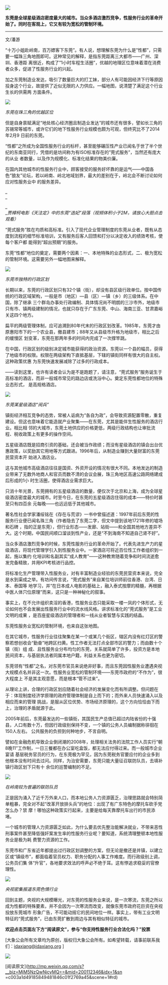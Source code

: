 ![](_resources/为什么东莞会成为“性都”image0.png)

**东莞是全球星级酒店密度最大的城市。当众多酒店激烈竞争，性服务行业的革命开始了。同时在客观上，它又有较为宽松的管制环境。**

****

文/潘游

  

“十万小姐赴岭南，百万嫖客下东莞”。有人说，想理解东莞为什么是”性都”，只需要一幅珠三角地图即可。这种常见的解释，是指东莞距离三大都市——广州、深圳、香港距
离很近，构成了”1小时车程生活圈”，优越的地理区位意味着潜在消费者众多，促进了性服务行业的兴起。

  

加之东莞制造业发达，吸引了数量巨大的打工妹，部分人有可能因经济下行等原因投身这个行业，故提供了近似无限的人力供应。一幅地图，说清楚了满足这个行业生长的供需两
方面条件。  

  

![](_resources/为什么东莞会成为“性都”image1.jpg)

_东莞在珠三角的优越区位_

  

但是自身禀赋满足“地处核心经济圈且制造业发达”的城市还有很多，譬如长三角的苏锡常等城市，或许它们的地下性服务行业规模也颇为可观，但终究比不了2014年2月9
日前的东莞。

  

“性都”之所成为全国性服务行业的标杆，甚至能够碾压性产业已闻名于世了半个世纪的东南亚同行，凭借的是坊间称为有ISO标准存在的”莞式服务”，当然还有庞大的从业
者数量，以及作为规模化、标准化结果的物美价廉。

  

在国内其他城市的性服务行业中，顾客接受的服务好坏靠的是运气——中国各色“狼友”论坛，若以岭南、岭北地域划界，最大的差别在于，岭北会不断讨论如何应对性服务业中
的服务差异。

_  
_

_  
__贾樟柯电影《天注定》中的东莞“选妃”段落（视频体积小于2M，请放心大胆点击观看）_

  

“莞式服务”胜在均质和高标准。引入了现代企业管理制度的东莞从业者，既有从态度到流程的细节标准培训，又有服务后客人回馈和打分以决定收入的绩效考核，使每个客户都
能得到“超出预期”的服务。

  

东莞“性都”地位的奠定，需要两个因素：一、本地特殊的业态形式，二、极为宽松的管制环境。这需要另外一幅地图来解释。

  

![](_resources/为什么东莞会成为“性都”image2.jpg)

_东莞市独特的行政区划_

  

长期以来，东莞的行政区划只有32个镇（街），却没有县区级行政单位。按中国传统的行政区域架构，一般是市（地区）—县（区）—镇（乡）的三级体系。在中国，除了继承
三个群岛办事处行政编制、具体情况尚不明朗的三沙市外，地级市只有市、镇两级建制的情况，也就只存在于广东东莞、中山、海南三亚、甘肃嘉峪关这四个地方。

  

扁平的两级管理体制，应可追溯到80年代末的行政区划改革。1985年，东莞才由原惠阳市下的一个农业县，撤县建市；88年又从县级市升格为地级市，相比之后的缓慢区
划变革，东莞在那两年多的时间内完成了一次撑竿跳。

  

在中国，行政区划的级别决定城市能获得的政治资源。东莞以一个县的幅员，获得了地级市的权限。权限在两级架构下直抵基层，下辖的镇街同样有很大的自主权。这种政策优惠
为东莞快速发展减除了过多的行政成本。

  

——读到这里，也许有读者会认为是不是跑题了，请注意，“莞式服务”服务诞生于高标准的酒店，而非一般城市常见的路边店或洗浴中心。奠定东莞性都地位的特殊业态形式，
是高规格酒店。

![](_resources/为什么东莞会成为“性都”image3.jpg)

_东莞某星级酒店“阅兵”_

  

镇街经济相互竞争的态势，常被人诟病为“各自为政”，会导致资源配置零散，重复建设。但这也意味着它能造就产业聚集——在东莞，尤其是能伴生性服务的酒店行业。相比相
邻的大城市，东莞土地供应的价格更低，两级行政结构也让审批流程、税收政策上有更多的操作空间。

  

五星级酒店既是招商引资的基础，还会被当作政绩；而没有星级酒店的镇会出台优惠政策，以奖励其它用地等方式跟进。1996年后，从制造业赚到大量财富的东莞民营资本开
始进入酒店业。

  

这与其他城市高级酒店往往是国资、外资开设的情况有很大不同。本地发达的制造业带来了无数外地商人和官员而数不清的会议会展，珠三角地区高速公路网络建成后形成的1小
时生活圈，使得酒店业需求巨大。

  

只消十年光景，东莞拥有的五星级酒店的数量，便仅次于北京和上海，成为全球星级酒店密度最大的城市。时至今日，在东莞的五星级酒店住宿的成本——特价时甚至只有四百余
元每晚——也远远低于其他城市。

  

著名性社会学家潘绥铭在《存在与荒谬》一书中曾描述道：1997年前后东莞的性服务行业便已闻名珠三角（作者隐去了东莞二字，但文中提到该地1721年修的墟场和石碑
，指的正是东莞），但行业形态——发廊、站街——和全国其他地方差异不大。这个时期，中国民间顺口溜谈到性产业，还是“不到海南不知道自己肾不好”。

  

当众多酒店激烈竞争的时候，东莞性服务行业的革命开始了。代表先进生产力的星级酒店，将现代管理学引入到性服务业中。一家酒店可将近百位性工作者组织到一起，施以集约
化培训和名副其实“成人教育”——这种教育随着竞争和时间流逝愈发完备精致，并用KPI考核进行品控。

  

将标准化生产管理带入性服务业，对有丰富制造业经验的东莞民营资本来说，完全是水到渠成之举。有坊间传言说，“莞式服务”来自某位培训师前往香港、台湾、日本、泰国等
地学习，并“在日本成人电影的基础上，融入泰式按摩的精髓，再根据中医人体穴位原理”而来，这只是一种神秘化的叙事。

  

事实上，在不允许组织卖淫的香港，性服务业态只能采取一楼一凤的个体形式，无论如何也不会发展出性服务行业中的流水线风格。讲求标准化的“莞式服务”是工业文明的成果
，是百座星级酒店的管理者和一线从业者智慧与实践的结晶。

  

东莞性服务业宽松的管制环境，也来自这张地图。

  

在其它城市，性服务行业往往聚集在某一个或某几个街区，辖区内没有红灯区的警察若想创收会“勤奋”地跨区扫黄。性工作者无法打点全部市区的警力；而由数十个镇（街）组
成、且性服务业分布均匀的东莞，关系就简单了许多，投资方是本地民间资本，与基层执法者同属本地户籍，利益关系也更为密切。

  

东莞领有“性都”之名，对东莞市官员来说绝非好事，而且东莞因性服务业遭遇央视大规模点名并非这一次。性服务业宽松的管制环境——东莞市政府的“不作为”，很大程度上
不是其主观意愿，而是根本“管不过来”。

  

从理论上讲，合理的行政区划应随着社会经济的发展变化而有所调整。但问题在于：体现制度经济学原理的政府管理体制是自上而下的；而外来人员快速涌入以及相应而来的管理
挑战，是服从区位优势、市场经济原理的，这个方向恰恰由下而上，治理的矛盾就源于此。

  

2005年前后，东莞最发达的一些镇街，其国民生产总值已超过内陆省份的十强县，人口有数十万，但因行政级别保持不变，一个镇的公务人员编制据称徘徊在150人左右。
公共服务的负担到何种地步，不言自明。

  

譬如在金融危机导致企业倒闭潮的2008年，处理相关法务的法院工作人员实行“朝8晚11”工作制，一日三餐都在办公室吃盒饭，都无法应付得过来。而一般城市企业宴请
基层税务官员的行为，在东莞极为罕见，因为东莞税务官要应付的企业多到他根本没有时间去过问。同样，为治安需要，东莞只能大量征召联防队员，去填补镇行政区划下只有十
余位的巡警编制的不足。

  

![](_resources/为什么东莞会成为“性都”image4.jpg)

_在岭南较为普遍的联防队员_

  

正是因为涌入了近千万外来人口，而本地公务人力资源匮乏，治理思路就会特别简单粗暴，完全对不起“改革开放排头兵”的地位：出现了有广东特色的摩托车砍手党怎么办？禁
摩！哪怕这种政策实行起来，主要是给每天靠摩托车出行的市民添堵。

  

一个城市的管理人力资源匮乏如此，为什么要去优先整治能解决就业，不带来恶性刑事案件甚至降低强奸案发生率的性服务行业呢？要知道，系统清理整顿本地性服务业是极为耗
费警力资源的工作。

  

东莞市和广东省近年都提出过行政区划调整的方案，但无论是撤还是并镇，以建立区或“镇级市”，都面临着官员权力、职务分配的人事工作难度。而行政级别上调，公务员们集
体“升官”，各地要求效法的呼声必不绝于耳。这有悖追求稳妥的官僚理性。

  

![](_resources/为什么东莞会成为“性都”image5.jpg)

_央视密集报道东莞色情行业_

  

回到主题，央视的大规模曝光，对东莞的性服务业来说，是一次寒流，东莞之所以成为性都的特殊要素，并不会因为一次寒流而改变，就像东莞市政府花巨资在央视投放东莞城市
形象广告，不可能动摇它的民间地位一样。事实上，带有工业文明特征的“莞式服务”，已由东莞扩散到周边与其有相似特征的城市。

  

**欢迎点击页面左下方“阅读原文”，参与“你支持性服务行业合法化吗？”投票**

  

[大象公会所有文章均为原创，版权归大象公会所有。如希望转载，请事前联系我们：idaxiang@idaxiang.org ]  

  

![](_resources/为什么东莞会成为“性都”image6.jpg)

  

[阅读原文](http://mp.weixin.qq.com/s?__biz=MjM5NzQwNjcyMQ==&mid=200112346&idx=1&sn
=c003a1d49185849481846c01f2769a45&scene=1#rd)

